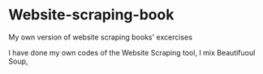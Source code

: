 # Website-scraping-book
My own version of website scraping books' excercises

I have done my own codes of the Website Scraping tool, I mix Beautifuoul Soup, 
